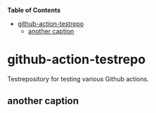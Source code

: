 <!-- START doctoc generated TOC please keep comment here to allow auto update -->
<!-- DON'T EDIT THIS SECTION, INSTEAD RE-RUN doctoc TO UPDATE -->
**Table of Contents**

- [github-action-testrepo](#github-action-testrepo)
  - [another caption](#another-caption)

<!-- END doctoc generated TOC please keep comment here to allow auto update -->

# github-action-testrepo
Testrepository for testing various Github actions.

## another caption